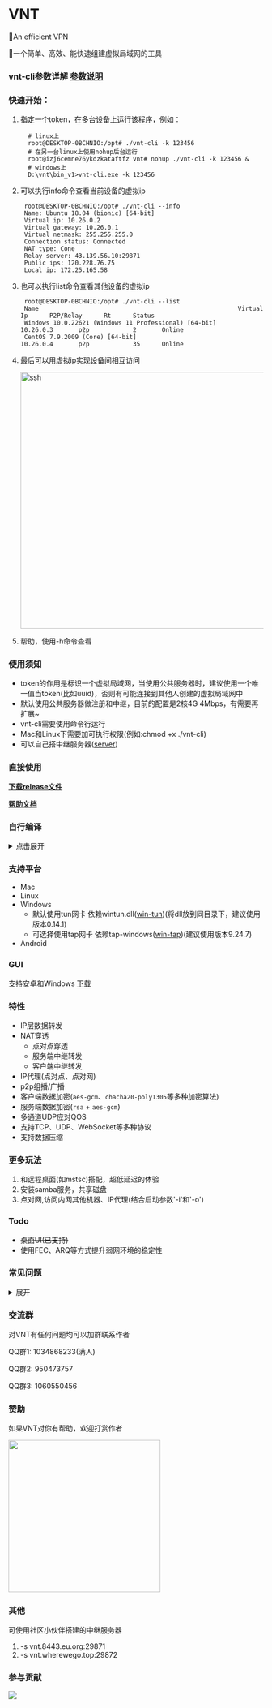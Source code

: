 # VNT

🚀An efficient VPN

🚀一个简单、高效、能快速组建虚拟局域网的工具

### vnt-cli参数详解 [参数说明](https://github.com/vnt-dev/vnt/blob/main/vnt-cli/README.md)

### 快速开始：

1. 指定一个token，在多台设备上运行该程序，例如：
    ```shell
      # linux上
      root@DESKTOP-0BCHNIO:/opt# ./vnt-cli -k 123456
      # 在另一台linux上使用nohup后台运行
      root@izj6cemne76ykdzkataftfz vnt# nohup ./vnt-cli -k 123456 &
      # windows上
      D:\vnt\bin_v1>vnt-cli.exe -k 123456
    ```
2. 可以执行info命令查看当前设备的虚拟ip
   ```shell
    root@DESKTOP-0BCHNIO:/opt# ./vnt-cli --info
    Name: Ubuntu 18.04 (bionic) [64-bit]
    Virtual ip: 10.26.0.2
    Virtual gateway: 10.26.0.1
    Virtual netmask: 255.255.255.0
    Connection status: Connected
    NAT type: Cone
    Relay server: 43.139.56.10:29871
    Public ips: 120.228.76.75
    Local ip: 172.25.165.58
    ```
3. 也可以执行list命令查看其他设备的虚拟ip
   ```shell
    root@DESKTOP-0BCHNIO:/opt# ./vnt-cli --list
    Name                                                       Virtual Ip      P2P/Relay      Rt      Status
    Windows 10.0.22621 (Windows 11 Professional) [64-bit]      10.26.0.3       p2p            2       Online
    CentOS 7.9.2009 (Core) [64-bit]                            10.26.0.4       p2p            35      Online
    ```
4. 最后可以用虚拟ip实现设备间相互访问

      <img width="506" alt="ssh" src="https://raw.githubusercontent.com/vnt-dev/vnt/main/documents/img/ssh.jpg">
5. 帮助，使用-h命令查看

### 使用须知

- token的作用是标识一个虚拟局域网，当使用公共服务器时，建议使用一个唯一值当token(比如uuid)，否则有可能连接到其他人创建的虚拟局域网中
- 默认使用公共服务器做注册和中继，目前的配置是2核4G 4Mbps，有需要再扩展~
- vnt-cli需要使用命令行运行
- Mac和Linux下需要加可执行权限(例如:chmod +x ./vnt-cli)
- 可以自己搭中继服务器([server](https://github.com/vnt-dev/vnts))

### 直接使用

[**下载release文件**](https://github.com/vnt-dev/vnt/releases)

[**帮助文档**](https://rustvnt.com)

### 自行编译

<details> <summary>点击展开</summary>

前提条件:安装rust编译环境([install rust](https://www.rust-lang.org/zh-CN/tools/install))

```
到项目根目录下执行 cargo build -p vnt-cli

也可按需编译，将得到更小的二进制文件，使用--no-default-features排除默认features

cargo build -p vnt-cli --no-default-features
```

features说明

| feature           | 说明                             | 是否默认 |
|-------------------|--------------------------------|------|
| openssl           | 使用openssl中的加密算法                | 否    |
| openssl-vendored  | 从源码编译openssl                   | 否    |
| ring-cipher       | 使用ring中的加密算法                   | 否    |
| aes_cbc           | 支持aes_cbc加密                    | 是    |
| aes_ecb           | 支持aes_ecb加密                    | 是    |
| aes_gcm           | 支持aes_gcm加密                    | 是    |
| sm4_cbc           | 支持sm4_cbc加密                    | 是    |
| chacha20_poly1305 | 支持chacha20和chacha20_poly1305加密 | 是    |
| server_encrypt    | 支持服务端加密                        | 是    |
| ip_proxy          | 内置ip代理                         | 是    |
| port_mapping      | 端口映射                           | 是    |
| log               | 日志                             | 是    |
| command           | list、route等命令                  | 是    |
| file_config       | yaml配置文件                       | 是    |
| lz4               | lz4压缩                          | 是    |
| zstd              | zstd压缩                         | 否    |
| upnp              | upnp协议                         | 否    |
| ws                | ws协议                           | 是    |
| wss               | wss协议                          | 是    |

</details>

### 支持平台

- Mac
- Linux
- Windows
    - 默认使用tun网卡 依赖wintun.dll([win-tun](https://www.wintun.net/))(将dll放到同目录下，建议使用版本0.14.1)
    - 可选择使用tap网卡 依赖tap-windows([win-tap](https://build.openvpn.net/downloads/releases/))(建议使用版本9.24.7)
- Android

### GUI

支持安卓和Windows [下载](https://github.com/vnt-dev/VntApp/releases/)

### 特性

- IP层数据转发
- NAT穿透
    - 点对点穿透
    - 服务端中继转发
    - 客户端中继转发
- IP代理(点对点、点对网)
- p2p组播/广播
- 客户端数据加密(`aes-gcm`、`chacha20-poly1305`等多种加密算法)
- 服务端数据加密(`rsa` + `aes-gcm`)
- 多通道UDP应对QOS
- 支持TCP、UDP、WebSocket等多种协议
- 支持数据压缩

### 更多玩法

1. 和远程桌面(如mstsc)搭配，超低延迟的体验
2. 安装samba服务，共享磁盘
3. 点对网,访问内网其他机器、IP代理(结合启动参数'-i'和'-o')

### Todo

- ~~桌面UI(已支持)~~
- 使用FEC、ARQ等方式提升弱网环境的稳定性

### 常见问题

<details> <summary>展开</summary>

#### 问题1: 设置网络地址失败

##### 可能原因:

vnt默认使用10.26.0.0/24网段，和本地网络适配器的ip冲突

##### 解决方法:

1. 方法一：找到冲突的IP，将其改成别的
2. 方法二：自建服务器，指定其他不会冲突的网段
3. 方法三：增加参数-d <device-id> ，设置不同的id会让服务端分配不同的IP，从而绕开有冲突的IP

#### 问题2: windows系统上wintun.dll加载失败

##### 可能原因：

没有下载wintun.dll 或者使用的wintun.dll有问题

##### 解决方法：

1. 下载最新版的wintun.dll [下载链接](https://www.wintun.net/builds/wintun-0.14.1.zip)
2. 解压后找到对应架构的目录,通常是amd64
3. 将对应的wintun.dll放到和vnt-cli同目录下（或者放到C盘Windows目录下）
4. 再次启动vnt-cli

#### 问题3: 丢包严重，或是不能正常组网通信

##### 可能原因：

某些宽带下(比如广电宽带)UDP丢包严重

##### 解决方法：

1. 使用TCP模式中继转发（vnt-cli增加--tcp参数）
2. 如果p2p后效果很差，可以选择禁用p2p（vnt-cli增加--use-channel relay 参数）

#### 问题4：重启后虚拟IP发生变化，或指定了IP不能启动

##### 可能原因：

设备重启后程序自动获取的id值改变，导致注册时重新分配了新的IP，或是IP冲突

##### 解决方法：

1. 命令行启动增加-d参数（使用配置文件启动则在配置文件中增加device_id参数），要保证每个设备的值都不一样，取值可以任意64位以内字符串

</details>

### 交流群

对VNT有任何问题均可以加群联系作者

QQ群1: 1034868233(满人)

QQ群2: 950473757

QQ群3: 1060550456

### 赞助

如果VNT对你有帮助，欢迎打赏作者

 <img width="300" alt="" src="https://github.com/vnt-dev/vnt/assets/49143209/0d3a7311-43fc-4ed7-9507-863b5d69b6b2">

### 其他

可使用社区小伙伴搭建的中继服务器

1. -s vnt.8443.eu.org:29871
2. -s vnt.wherewego.top:29872

### 参与贡献

<a href="https://github.com/vnt-dev/vnt/graphs/contributors">
  <img src="https://contrib.rocks/image?repo=vnt-dev/vnt" />
</a>
